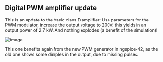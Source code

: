 ## Digital PWM amplifier update
This is an update to the basic class D amplifier: Use parameters for the PWM modulator, increase the output voltage to 200V: this yields in an output power of 2.7 kW. And nothing explodes (a benefit of the simulation)!

![image](https://github.com/labtroll/KiCad-Simulations/assets/3527219/606fa2dc-abce-4d02-978f-2667975ce5d4)

This one benefits again from the new PWM generator in ngspice-42, as the old one shows some dimples in the output, due to missing pulses.

